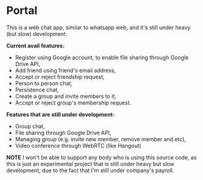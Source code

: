 # Portal

This is a web chat app, similar to whatsapp web, and it's still under heavy (but slow) development.

**Current avail features:**

  * Register using Google account, to enable file sharing through Google Drive API,
  * Add friend using friend's email address,
  * Accept or reject friendship request,
  * Person to person chat,
  * Persistence chat,
  * Create a group and invite members to it,
  * Accept or reject group's membership request.

**Features that are still under development:**

  * Group chat,
  * File sharing through Google Drive API,
  * Managing group (e.g. invite new member, remove member and etc),
  * Video conference through WebRTC (like Hangout)

**NOTE**
I won't be able to support any body who is using this source code, as this is just an experimental
project that is still under heavy but slow development, due to the fact that I'm still under company's payroll.